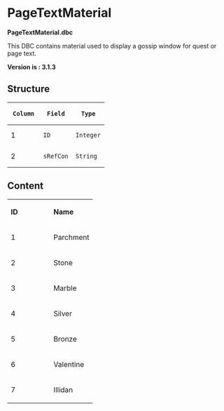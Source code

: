# PageTextMaterial


**PageTextMaterial.dbc**

This DBC contains material used to display a gossip window for quest or page text.

**Version is : 3.1.3**

## Structure

<table>
<colgroup>
<col width="33%" />
<col width="33%" />
<col width="33%" />
</colgroup>
<thead>
<tr class="header">
<th><pre><code>Column</code></pre></th>
<th><pre><code>Field</code></pre></th>
<th><pre><code>Type</code></pre></th>
</tr>
</thead>
<tbody>
<tr class="odd">
<td>1</td>
<td><pre><code>ID</code></pre></td>
<td><pre><code>Integer</code></pre></td>
</tr>
<tr class="even">
<td>2</td>
<td><pre><code>sRefCon</code></pre></td>
<td><pre><code>String</code></pre></td>
</tr>
</tbody>
</table>

## **Content**

<table>
<colgroup>
<col width="50%" />
<col width="50%" />
</colgroup>
<tbody>
<tr class="odd">
<td><p><strong>ID</strong></p></td>
<td><p><strong>Name</strong></p></td>
</tr>
<tr class="even">
<td><p>1</p></td>
<td><p>Parchment</p></td>
</tr>
<tr class="odd">
<td><p>2</p></td>
<td><p>Stone</p></td>
</tr>
<tr class="even">
<td><p>3</p></td>
<td><p>Marble</p></td>
</tr>
<tr class="odd">
<td><p>4</p></td>
<td><p>Silver</p></td>
</tr>
<tr class="even">
<td><p>5</p></td>
<td><p>Bronze</p></td>
</tr>
<tr class="odd">
<td><p>6</p></td>
<td><p>Valentine</p></td>
</tr>
<tr class="even">
<td><p>7</p></td>
<td><p>Illidan</p></td>
</tr>
</tbody>
</table>


